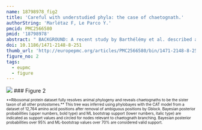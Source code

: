 ```yaml
---
name: 18798978_fig2
title: 'Careful with understudied phyla: the case of chaetognath.'
authorString: 'Marlétaz F, Le Parco Y.'
pmcid: PMC2566580
pmid: '18798978'
abstract: " BACKGROUND: A recent study by Barthélémy et al. described a set of ribosomal protein (RP) genes extracted from a collection of expressed sequence tags (ESTs) of the chaetognath (arrow worm) Spadella cephaloptera. Three main conclusions were drawn in this paper. First, the authors stated that RP genes present paralogous copies, which have arisen through allopolyploidization. Second, they reported two alternate nucleotide stretches conserved within the 5' untranslated regions (UTR) of multiple ribosomal cDNAs and they suggested that these motifs are involved in the differential transcriptional regulation of paralogous RP genes. Third, they claimed that the phylogenetic position of chaetognaths could not be accurately inferred from a RP dataset because of the persistence of two problems: a long branch attraction (LBA) artefact and a compositional bias. RESULTS: We reconsider here the results described in Barthélémy et al. and question the evidence on which they are based. We find that their evidence for paralogous copies relies on faulty PCR experiments since they attempted to amplify DNA fragments absent from the genomic template. Our PCR experiments proved that the conserved motifs in 5'UTRs that they targeted in their amplifications are added post-transcriptionally by a trans-splicing mechanism. Then, we showed that the lack of phylogenetic resolution observed by these authors is due to limited taxon sampling and not to LBA or to compositional bias. A ribosomal protein dataset thus fully supports the position of chaetognaths as sister group of all other protostomes. This reinterpretation demonstrates that the statements of Barthélémy et al. should be taken with caution because they rely on inaccurate evidence. CONCLUSION: The genomic study of an unconventional model organism is a meaningful approach to understand the evolution of animals. However, the previous study came to incorrect conclusions on the basis of experiments that omitted validation procedures."
doi: 10.1186/1471-2148-8-251
thumb_url: 'http://europepmc.org/articles/PMC2566580/bin/1471-2148-8-251-2.gif'
figure_no: 2
tags:
  - eupmc
  - figure
---
```

<img src='http://europepmc.org/articles/PMC2566580/bin/1471-2148-8-251-2.jpg' style='max-height: 300px'>
### Figure 2
<p style='font-size: 10px;'>**Ribosomal protein dataset fully resolves animal phylogeny and reveals chaetognaths to be the sister taxon of all other protostomes.** This tree was inferred using phylobayes with the CAT model from a dataset of 12,764 amino acid positions after removal of ambiguous positions by Gblock. Bayesian posterior probabilities (upper numbers, bold type) and ML bootstrap support (lower numbers, italic type) are indicated as support values and circled for nodes relevant to chaetognath branching. Bayesian posterior probabilities over 95% and ML-bootstrap values over 70% are considered valid support.</p>